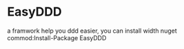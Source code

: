 # EasyDDD
a framwork help you ddd easier,
you can install width nuget commod:Install-Package EasyDDD 
